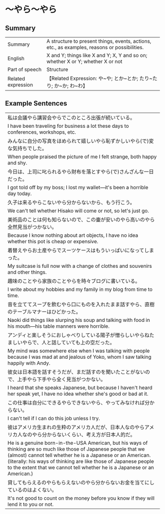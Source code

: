 # ～やら～やら

## Summary

<table><tr>   <td>Summary</td>   <td>A structure to present things, events, actions, etc., as examples, reasons or possibilities.</td></tr><tr>   <td>English</td>   <td>X and Y; things like X and Y; X, Y and so on; whether X or Y; whether X or not</td></tr><tr>   <td>Part of speech</td>   <td>Structure</td></tr><tr>   <td>Related expression</td>   <td>【Related Expression: や~や; とか~とか; たり~たり; か~か; わ~わ】</td></tr></table>

## Example Sentences

<table><tr><td>私は会議やら講習会やらでこのところ出張が続いている。</td></tr><tr><td>I have been traveling for business a lot these days to conferences, workshops, etc.</td></tr><tr><td>みんなに自分の写真をほめられて嬉しいやら恥ずかしいやら(で)変な気持ちでした。</td></tr><tr><td>When people praised the picture of me I felt strange, both happy and shy.</td></tr><tr><td>今日は、上司に叱られるやら財布を落とすやら(で)さんざんな一日だった。</td></tr><tr><td>I got told off by my boss; I lost my wallet—it's been a horrible day today.</td></tr><tr><td>久子は来るやらこないやら分からないから、もう行こう。</td></tr><tr><td>We can't tell whether Hisako will come or not, so let's just go.</td></tr><tr><td>美術品のことは何も知らないので、この壷が安いのやら高いのやら全然見当がつかない。</td></tr><tr><td>Because I know nothing about art objects, I have no idea whether this pot is cheap or expensive.</td></tr><tr><td>着替えやらお土産やらでスーツケースはもういっぱいになってしまった。</td></tr><tr><td>My suitcase is full now with a change of clothes and souvenirs and other things.</td></tr><tr><td>趣味のことやら家族のことやらを時々ブログに書いている。</td></tr><tr><td>I write about my hobbies and my family in my blog from time to time.</td></tr><tr><td>音を立ててスープを飲むやら口にものを入れたまま話すやら、直樹のテーブルマナーはひどかった。</td></tr><tr><td>Naoki did things like slurping his soup and talking with food in his mouth—his table manners were horrible.</td></tr><tr><td>アンディと楽しそうにおしゃべりしている陽子が憎らしいやらねたましいやらで、人と話していても上の空だった。</td></tr><tr><td>My mind was somewhere else when I was talking with people because I was mad at and jealous of Yoko, whom I saw talking happily with Andy.</td></tr><tr><td>彼女は日本語を話すそうだが、まだ話すのを聞いたことがないので、上手やら下手やら全く見当がつかない。</td></tr><tr><td>I heard that she speaks Japanese, but because I haven't heard her speak yet, I have no idea whether she's good or bad at it.</td></tr><tr><td>この仕事は自分にできるやらできないやら、やってみなければ分からない。</td></tr><tr><td>I can't tell if l can do this job unless I try.</td></tr><tr><td>彼はアメリカ生まれの生粋のアメリカ人だが、日本人なのやらアメリカ人なのやら分からないくらい、考え方が日本人的だ。</td></tr><tr><td>He is a genuine born-in-the-USA American, but his ways of thinking are so much like those of Japanese people that we (almost) cannot tell whether he is a Japanese or an American. (literally: his ways of thinking are like those of Japanese people to the extent that we cannot tell whether he is a Japanese or an American.)</td></tr><tr><td>貸してもらえるのやらもらえないのやら分からないお金を当てにしているのはよくない。</td></tr><tr><td>It's not good to count on the money before you know if they will lend it to you or not.</td></tr></table>

